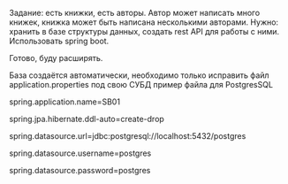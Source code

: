 Задание: есть книжки, есть авторы. Автор может написать много книжек, книжка может быть написана несколькими авторами. Нужно: хранить в базе структуры данных, создать rest API для работы с ними. Использовать spring boot.

Готово, буду расширять.

База создаётся автоматически, необходимо только исправить файл application.properties под свою СУБД
пример файла для PostgresSQL

spring.application.name=SB01

spring.jpa.hibernate.ddl-auto=create-drop

spring.datasource.url=jdbc:postgresql://localhost:5432/postgres

spring.datasource.username=postgres

spring.datasource.password=postgres

